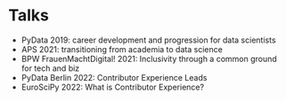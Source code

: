 # Talks

- PyData 2019: career development and progression for data scientists
- APS 2021: transitioning from academia to data science
- BPW FrauenMachtDigital! 2021: Inclusivity through a common ground for tech and biz
- PyData Berlin 2022: Contributor Experience Leads
- EuroSciPy 2022: What is Contributor Experience?
